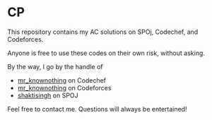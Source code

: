 # CP

This repository contains my AC solutions on SPOj, Codechef, and Codeforces.

Anyone is free to use these codes on their own risk, without asking.

By the way, I go by the handle of 
  - [mr_knownothing](www.codechef.com/users/mr_knownothing) on Codechef
  - [mr_knownothing](www.codeforces.com/profile/mr_knownothing) on Codeforces
  - [shaktisingh](www.spoj.com/users/shaktisingh) on SPOJ
  
Feel free to contact me. Questions will always be entertained! 
